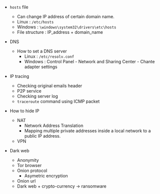 - `hosts` file
	- Can change IP address of certain domain name.
	- Linux : `/etc/hosts`
	- Windows : `\windows\system32\drivers\etc\hosts`
	- File structure : IP_address + domain_name

- DNS
	- How to set a DNS server
		- Linux : `/etc/resolv.conf`
		- Windows : Control Panel - Network and Sharing Center - Chante adapter settings

- IP tracing
	- Checking original emails header
	- P2P service
	- Checking server log
	- `traceroute` command using ICMP packet
- How to hide IP
	- NAT
		- Network Address Translation
		- Mapping multiple private addresses inside a local network to a public IP address.
	- VPN

- Dark web
	- Anonymity
	- Tor browser
	- Onion protocol
		- Asymetric encryption
	- Onion url
	- Dark web + crypto-currency -> ransomware